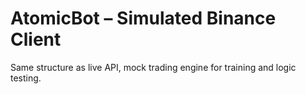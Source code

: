 # AtomicBot – Simulated Binance Client
Same structure as live API, mock trading engine for training and logic testing.